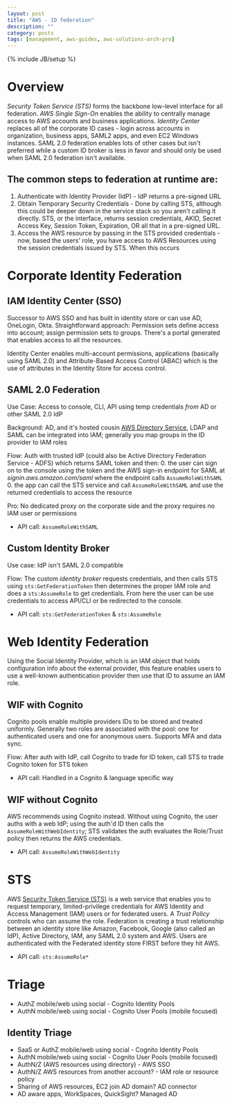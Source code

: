 ```yaml
---
layout: post
title: "AWS - ID federation"
description: ""
category: posts
tags: [management, aws-guides, aws-solutions-arch-pro]
---
```

{% include JB/setup %}

# Overview
_Security Token Service (STS)_ forms the backbone low-level interface for all federation. _AWS Single Sign-On_ enables the ability to centrally manage access to AWS accounts and business applications. _Identity Center_ replaces all of the corporate ID cases - login across accounts in organization, business apps, SAML2 apps, and even EC2 Windows instances. SAML 2.0 federation enables lots of other cases but isn't preferred while a custom ID broker is less in favor and should only be used when SAML 2.0 federation isn't available. 

## The common steps to federation at runtime are:
1. Authenticate with Identity Provider (IdP) - IdP returns a pre-signed URL
2. Obtain Temporary Security Credentials - Done by calling STS, although this could be deeper down in the service stack so you aren't calling it directly. STS, or the interface, returns session credentials, AKID, Secret Access Key, Session Token, Expiration, OR all that in a pre-signed URL.
3. Access the AWS resource by passing in the STS provided credentials - now, based the users' role, you have access to AWS Resources using the session credentials issued by STS. When this occurs 

# Corporate Identity Federation
## IAM Identity Center (SSO)
Successor to AWS SSO and has built in identity store or can use AD, OneLogin, Okta. Straightforward approach: Permission sets define access into account; assign permission sets to groups. There's a portal generated that enables access to all the resources.

Identity Center enables multi-account permissions, applications (basically using SAML 2.0) and Attribute-Based Access Control (ABAC) which is the use of attributes in the Identity Store for access control. 

## SAML 2.0 Federation
Use Case: Access to console, CLI, API using temp credentials *from* AD or other SAML 2.0 IdP

Background: AD, and it's hosted cousin [AWS Directory Service](https://aws.amazon.com/directoryservice/), LDAP and SAML can be integrated into IAM; generally you map groups in the ID provider to IAM roles

Flow: Auth with trusted IdP (could also be Active Directory Federation Service - ADFS) which returns SAML token and then:
0. the user can sign on to the console using the token and the AWS sign-in endpoint for SAML at _signin.aws.amazon.com/saml_ where the endpoint calls `AssumeRoleWithSAML`
0. the app can call the STS service and call `AssumeRoleWithSAML` and use the returned credentials to access the resource

Pro: No dedicated proxy on the corporate side and the proxy requires no IAM user or permissions

- API call: `AssumeRoleWithSAML`

## Custom Identity Broker
Use case: IdP isn't SAML 2.0 compatible 

Flow: The custom *identity broker* requests credentials, and then calls STS using `sts:GetFederationToken` then determines the proper IAM role and does a `sts:AssumeRole` to get credentials. From here the user can be use credentials to access API/CLI or be redirected to the console.

- API call: `sts:GetFederationToken` & `sts:AssumeRole`

# Web Identity Federation
Using the Social Identity Provider, which is an IAM object that holds configuration info about the external provider, this feature enables users to use a well-known authentication provider then use that ID to assume an IAM role. 

## WIF with Cognito 
Cognito pools enable multiple providers IDs to be stored and treated uniformly. Generally two roles are associated with the pool: one for authenticated users and one for anonymous users. Supports MFA and data sync. 

Flow: After auth with IdP, call Cognito to trade for ID token, call STS to trade Cognito token for STS token

- API call: Handled in a Cognito &amp; language specific way

## WIF without Cognito 
AWS recommends using Cognito instead. Without using Cognito, the user auths with a web IdP; using the auth'd ID then calls the `AssumeRoleWithWebIdentity`; STS validates the auth evaluates the Role/Trust policy then returns the AWS credentials. 

- API call: `AssumeRoleWithWebIdentity`

# STS 
AWS [Security Token Service (STS)](http://docs.aws.amazon.com/STS/latest/APIReference/Welcome.html) is a web service that enables you to request temporary, limited-privilege credentials for AWS Identity and Access Management (IAM) users or for federated users. A _Trust Policy_ controls who can assume the role. Federation is creating a trust relationship between an identity store like Amazon, Facebook, Google (also called an IdP), Active Directory, IAM, any SAML 2.0 system and AWS. Users are authenticated with the Federated identity store FIRST before they hit AWS. 

- API call: `sts:AssumeRole*`

# Triage
* AuthZ mobile/web using social - Cognito Identity Pools
* AuthN mobile/web using social - Cognito User Pools (mobile focused)

## Identity Triage
- SaaS or AuthZ mobile/web using social - Cognito Identity Pools
- AuthN mobile/web using social - Cognito User Pools (mobile focused)
- AuthN/Z (AWS resources using directory) - AWS SSO
- AuthN/Z AWS resources from another account? - IAM role or resource policy
- Sharing of AWS resources, EC2 join AD domain? AD connector
- AD aware apps, WorkSpaces, QuickSight? Managed AD
